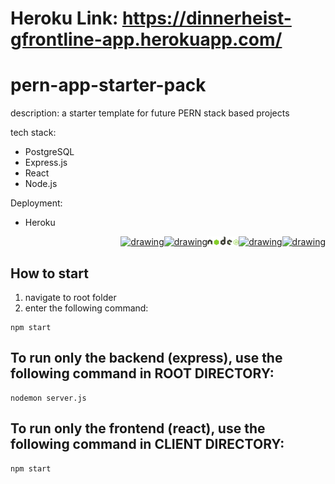 # Heroku Link: https://dinnerheist-gfrontline-app.herokuapp.com/

# pern-app-starter-pack
description: a starter template for future PERN stack based projects

tech stack:
- PostgreSQL
- Express.js
- React
- Node.js


Deployment:
- Heroku


<div style="display: flex;flex-flow: row-reverse wrap;">
<a href="https://marketplace.visualstudio.com/items?itemName=sohibe.java-generate-setters-getters">
<img src="https://raw.githubusercontent.com/coherencez/tech-logos/master/postgres.png" alt="drawing" width="50"/>
</a>


<a href="https://marketplace.visualstudio.com/items?itemName=sohibe.java-generate-setters-getters">
<img src="https://raw.githubusercontent.com/coherencez/tech-logos/master/react.png" alt="drawing" width="50"/>
</a>


<a href="https://marketplace.visualstudio.com/items?itemName=sohibe.java-generate-setters-getters">
<img src="https://raw.githubusercontent.com/gilbarbara/logos/f4c8e8b933aa80ce83b6d6d387e016bf4cb4e376/logos/nodejs.svg" alt="drawing" width="50"/>
</a>


<a href="https://marketplace.visualstudio.com/items?itemName=sohibe.java-generate-setters-getters">
<img src="https://raw.githubusercontent.com/coherencez/tech-logos/master/express.png" alt="drawing" width="50"/>
</a>

<a href="https://marketplace.visualstudio.com/items?itemName=sohibe.java-generate-setters-getters">
<img src="https://raw.githubusercontent.com/gilbarbara/logos/f4c8e8b933aa80ce83b6d6d387e016bf4cb4e376/logos/heroku.svg" alt="drawing" width="50"/>
</a>


</div>




## How to start
1. navigate to root folder
2. enter the following command:
```
npm start
```


## To run only the backend (express), use the following command in ROOT DIRECTORY:
```
nodemon server.js
```

## To run only the frontend (react), use the following command in CLIENT DIRECTORY:
```
npm start
```
